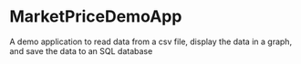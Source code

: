 # MarketPriceDemoApp
A demo application to read data from a csv file, display the data in a graph, and save the data to an SQL database
